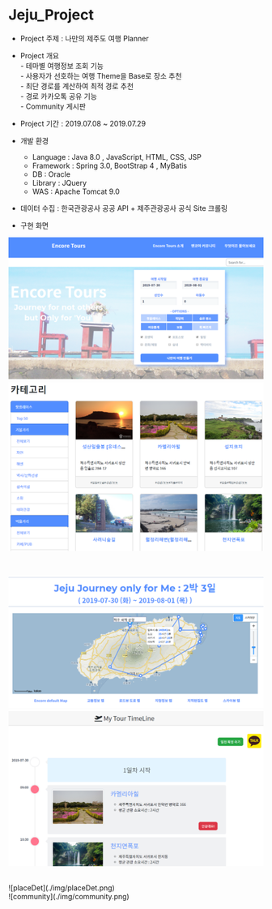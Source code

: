 # Jeju_Project

+ Project 주제 : 나만의 제주도 여행 Planner

+ Project 개요 <br/>
        - 테마별 여행정보 조회 기능 <br/>
        - 사용자가 선호하는 여행 Theme을 Base로 장소 추천<br/>
        - 최단 경로를 계산하여 최적 경로 추천<br/>
        - 경로 카카오톡 공유 기능<br/>
        - Community 게시판<br/>
        
        

+ Project 기간 : 2019.07.08 ~ 2019.07.29

+ 개발 환경 
    - Language : Java 8.0 , JavaScript, HTML, CSS, JSP <br/>
    - Framework : Spring 3.0, BootStrap 4 , MyBatis <br/>
    - DB : Oracle <br/>
    - Library : JQuery <br/>
    - WAS : Apache Tomcat 9.0 <br/>
    
+ 데이터 수집 :  한국관광공사 공공 API + 제주관광공사 공식 Site 크롤링

+ 구현 화면 

![main](./img/main.png)
![category](./img/category_Det.png)

<br/>

![path](./img/path.png)
![schedule](./img/schedule.png)


<br/>
![placeDet](./img/placeDet.png)

<br/>
![community](./img/community.png)


